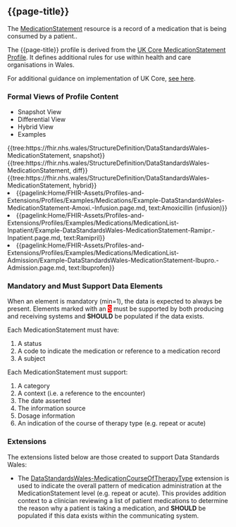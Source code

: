 <div class="warning"><span class="ImplementWarn"></span></div>

## {{page-title}}
The [MedicationStatement](https://hl7.org/fhir/medicationstatement.html) resource is a record of a medication that is being consumed by a patient..

The {{page-title}} profile is derived from the [UK Core MedicationStatement Profile](https://simplifier.net/guide/uk-core-implementation-guide/Home/ProfilesandExtensions/ProfileUKCore-MedicationStatement?version=1.0.0). It defines additional rules for use within health and care organisations in Wales.

For additional guidance on implementation of UK Core, [see here](https://simplifier.net/guide/UK-Core-Implementation-Guide/Home?version=1.0.0).

### Formal Views of Profile Content
<div class="tab-wrap">
  <ul class="tab-head">
    <li class="tablink tab-active" onclick="openCity(this,'tabsnap')" data-target="tabsnap">
      Snapshot View
    </li>
    <li class="tablink" onclick="openCity(this,'tabdiff')" data-target="tabdiff">
      Differential View
    </li>
    <li class="tablink" onclick="openCity(this,'tabhybrid')" data-target="tabhybrid">
      Hybrid View
    </li>
    <li class="tablink" onclick="openCity(this,'tabeg')" data-target="tabeg">
      Examples
    </li>    
  </ul>
  <div class="tab-main">
    <div id="tabsnap" class="tabcontent active">      
      {{tree:https://fhir.nhs.wales/StructureDefinition/DataStandardsWales-MedicationStatement, snapshot}}
    </div>
    <div id="tabdiff" class="tabcontent">
      {{tree:https://fhir.nhs.wales/StructureDefinition/DataStandardsWales-MedicationStatement, diff}}
  </div>
    <div id="tabhybrid" class="tabcontent">
      {{tree:https://fhir.nhs.wales/StructureDefinition/DataStandardsWales-MedicationStatement, hybrid}}
  </div>
  <div id="tabeg" class="tabcontent">
    <list>
      <li>{{pagelink:Home/FHIR-Assets/Profiles-and-Extensions/Profiles/Examples/Medications/Example-DataStandardsWales-MedicationStatement-Amoxi.-Infusion.page.md, text:Amoxicillin (infusion)}}</li> 
      <li>{{pagelink:Home/FHIR-Assets/Profiles-and-Extensions/Profiles/Examples/Medications/MedicationList-Inpatient/Example-DataStandardsWales-MedicationStatement-Ramipr.-Inpatient.page.md, text:Ramipril}}</li>
      <li>{{pagelink:Home/FHIR-Assets/Profiles-and-Extensions/Profiles/Examples/Medications/MedicationList-Admission/Example-DataStandardsWales-MedicationStatement-Ibupro.-Admission.page.md, text:Ibuprofen}}</li>                
    </list>
  </div>    
</div>

### Mandatory and Must Support Data Elements
When an element is mandatory (min=1), the data is expected to always be present. Elements marked with an <span style="background-color:red;color:white;">S</span> must be supported by both producing and receiving systems and **SHOULD** be populated if the data exists.
 
Each MedicationStatement must have:
1. A status
2. A code to indicate the medication or reference to a medication record
3. A subject 

Each MedicationStatement must support:
1. A category
2. A context (i.e. a reference to the encounter)
3. The date asserted
4. The information source
5. Dosage information
6. An indication of the course of therapy type (e.g. repeat or acute)

### Extensions

The extensions listed below are those created to support Data Standards Wales: 
  
* The [DataStandardsWales-MedicationCourseOfTherapyType](https://fhir.nhs.wales/StructureDefinition/Extension-DataStandardsWales-MedicationCourseOfTherapyType) extension is used to indicate the overall pattern of medication administration at the MedicationStatement level (e.g. repeat or acute). This provides addition context to a clinician reviewing a list of patient medications to determine the reason why a patient is taking a medication, and **SHOULD** be populated if this data exists within the communicating system.
